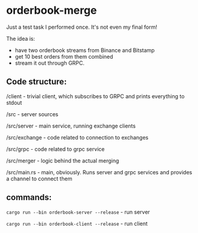 # orderbook-merge

Just a test task I performed once. It's not even my final form!

The idea is:
- have two orderbook streams from Binance and Bitstamp
- get 10 best orders from them combined
- stream it out through GRPC.


## Code structure:
/client - trivial client, which subscribes to GRPC and prints everything to stdout

/src - server sources

/src/server - main service, running exchange clients

/src/exchange - code related to connection to exchanges

/src/grpc - code related to grpc service

/src/merger - logic behind the actual merging

/src/main.rs - main, obviously. Runs server and grpc services and provides a channel to connect them


## commands:
`cargo run --bin orderbook-server --release` - run server

`cargo run --bin orderbook-client --release` - run client

